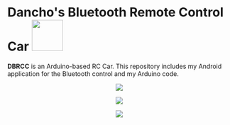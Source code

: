 # Dancho's Bluetooth Remote Control Car       <img src="http://i.imgur.com/h7RAoo8.png" width="70" height="70">
**DBRCC** is an Arduino-based RC Car. This repository includes my Android application for the Bluetooth control and my Arduino code.

<p align="center">
  <img src = "http://i.imgur.com/Z3pu6bw.jpg"/>
</p>

<p align="center">
  <img src = "http://i.imgur.com/Pl6BeSF.jpg"/>
</p>

<p align="center">
  <img src = "http://i.imgur.com/3w2gb2H.jpg"/>
</p>
